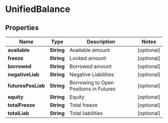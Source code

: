 
# UnifiedBalance

## Properties

Name | Type | Description | Notes
------------ | ------------- | ------------- | -------------
**available** | **String** | Available amount |  [optional]
**freeze** | **String** | Locked amount |  [optional]
**borrowed** | **String** | Borrowed amount |  [optional]
**negativeLiab** | **String** | Negative Liabilities |  [optional]
**futuresPosLiab** | **String** | Borrowing to Open Positions in Futures |  [optional]
**equity** | **String** | Equity |  [optional]
**totalFreeze** | **String** | Total freeze |  [optional]
**totalLiab** | **String** | Total liabilities |  [optional]

